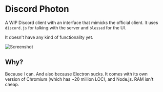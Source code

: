 # Discord Photon
A WIP Discord client with an interface that mimicks the official client. It uses `discord.js` for talking with the server and `blessed` for the UI.

It doesn't have any kind of functionality yet.

![Screenshot](https://i.imgur.com/LekeSGz.png)

## Why?
Because I can. And also because Electron sucks. It comes with its own version of Chromium (which has ~20 million LOC), and Node.js. RAM isn't cheap.